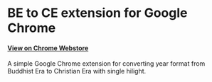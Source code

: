 # BE to CE extension for Google Chrome

#### [View on Chrome Webstore](https://chrome.google.com/webstore/detail/%E0%B9%81%E0%B8%9B%E0%B8%A5%E0%B8%87%E0%B8%9E%E0%B8%B8%E0%B8%97%E0%B8%98%E0%B8%A8%E0%B8%B1%E0%B8%81%E0%B8%A3%E0%B8%B2%E0%B8%8A%E0%B9%80%E0%B8%9B%E0%B9%87%E0%B8%99%E0%B8%84%E0%B8%A3%E0%B8%B4%E0%B8%AA%E0%B8%95%E0%B9%8C%E0%B8%A8/ijcplkjiabnjmdeokicnmaohobiblfjd)

A simple Google Chrome extension for converting year format from Buddhist Era to Christian Era with single hilight.
